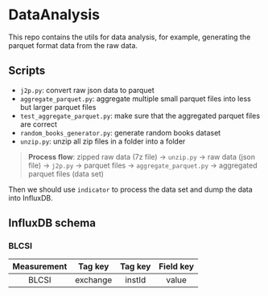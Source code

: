 # DataAnalysis

This repo contains the utils for data analysis, for example, generating the parquet format data from the raw data.

## Scripts

- `j2p.py`: convert raw json data to parquet
- `aggregate_parquet.py`: aggregate multiple small parquet files into less but larger parquet
files
- `test_aggregate_parquet.py`: make sure that the aggregated parquet files are correct
- `random_books_generator.py`: generate random books dataset
- `unzip.py`: unzip all zip files in a folder into a folder

> **Process flow**: zipped raw data (7z file) -> `unzip.py` -> raw data (json file) -> `j2p.py` -> parquet files -> `aggregate_parquet.py` -> aggregated parquet files (data set)

Then we should use `indicator` to process the data set and dump the data into InfluxDB.

## InfluxDB schema

### BLCSI

| Measurement | Tag key | Tag key | Field key |
| :---------: | :------: | :------: | :-------: |
| BLCSI | exchange | instId | value |



